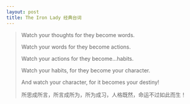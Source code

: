 ```yaml
---
layout: post
title: The Iron Lady 经典台词
---
```

> Watch your thoughts for they become words.
> 
> Watch your words for they become actions.
> 
> Watch your actions for they become...habits.
> 
> Watch your habits, for they become your character.
> 
> And watch your character, for it becomes your destiny!
> 
> 所思成所言，所言成所为，所为成习，人格既然，命运不过如此而生！